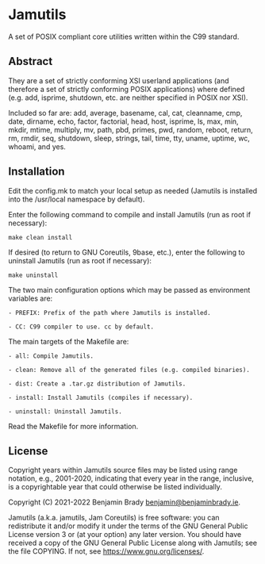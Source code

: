 # Jamutils
A set of POSIX compliant core utilities written within the C99 standard.

## Abstract
They are a set of strictly conforming XSI userland applications (and therefore
a set of strictly conforming POSIX applications) where defined (e.g. add,
isprime, shutdown, etc. are neither specified in POSIX nor XSI).

Included so far are: add, average, basename, cal, cat, cleanname, cmp, date,
dirname, echo, factor, factorial, head, host, isprime, ls, max, min, mkdir,
mtime, multiply, mv, path, pbd, primes, pwd, random, reboot, return, rm, rmdir,
seq, shutdown, sleep, strings, tail, time, tty, uname, uptime, wc, whoami, and
yes.

## Installation
Edit the config.mk to match your local setup as needed (Jamutils is installed
into the /usr/local namespace by default).

Enter the following command to compile and install Jamutils (run as root if
necessary):

	make clean install

If desired (to return to GNU Coreutils, 9base, etc.), enter the following to
uninstall Jamutils (run as root if necessary):

	make uninstall

The two main configuration options which may be passed as environment variables
are:

	- PREFIX: Prefix of the path where Jamutils is installed.

	- CC: C99 compiler to use. cc by default.

The main targets of the Makefile are:

	- all: Compile Jamutils.

	- clean: Remove all of the generated files (e.g. compiled binaries).

	- dist: Create a .tar.gz distribution of Jamutils.

	- install: Install Jamutils (compiles if necessary).

	- uninstall: Uninstall Jamutils.

Read the Makefile for more information.

## License
Copyright years within Jamutils source files may be listed using range
notation, e.g., 2001-2020, indicating that every year in the range, inclusive,
is a copyrightable year that could otherwise be listed individually.

Copyright (C) 2021-2022 Benjamin Brady <benjamin@benjaminbrady.ie>.

Jamutils (a.k.a. jamutils, Jam Coreutils) is free software: you can
redistribute it and/or modify it under the terms of the GNU General Public
License version 3 or (at your option) any later version. You should have
received a copy of the GNU General Public License along with Jamutils; see the
file COPYING. If not, see <https://www.gnu.org/licenses/>.
